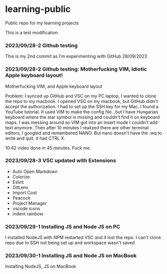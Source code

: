 # learning-public
Public repo for my learning projects

This is a test modification
###  2023/09/28-2 Github testing
This is my 2nd commit as I'm experimenting with GitHub
28/09/2023


### 2023/09/28-2 Github testing: Motherfucking VIM, Idiotic Apple keyboard layout!
Motherfucking VIM, and Apple keyboard layout

Problem: 
I synced up GitHub and VSC on my PC laptop, I wanted to clone the repo to my macbook.
I opened VSC on my macbook, but GitHub didn't accept the authorization. 
I had to set up the SSH key for my Mac. I found a YouTube tutorial.
It used VIM to make the config file...but I have Hungarian keyboard where the star symbol is missing and
couldn't find it on keyboard maps. I was messing around so VIM got into an insert mode I couldn't add text anymore.
Then after 10 minutes I realized there are other terminal editors, I googled and remembered NANO.
But nano doesn't have the :wq to write and quit. it had CTRL X. 

10:42 video done in 45 minutes. 
Fuck me.

### 2023/09/28-3  VSC updated with Extensions
- Auto Open Markdown
- Colorize
- Eslint
- GitLens
- Import Cost
- Peacock
- Project Manager
- vscode icons
- indent rainbow


### 2023/09/29-1  Installing JS and Node JS on PC
I installed NodeJS with NPM restarted VSC and it lost the repo. 
I can't clone repo due to SSH not being set up and workspace wasn't saved

### 2023/09/30-1  Installing JS and Node JS on MacBook
Installing NodeJS, JS on MacBook